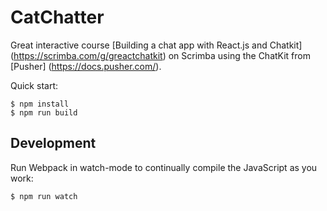 # CatChatter

Great interactive course [Building a chat app with React.js and Chatkit] (https://scrimba.com/g/greactchatkit) on Scrimba using the ChatKit from [Pusher] (https://docs.pusher.com/). 

Quick start:

```
$ npm install
$ npm run build
````

## Development

Run Webpack in watch-mode to continually compile the JavaScript as you work:

```
$ npm run watch
```

